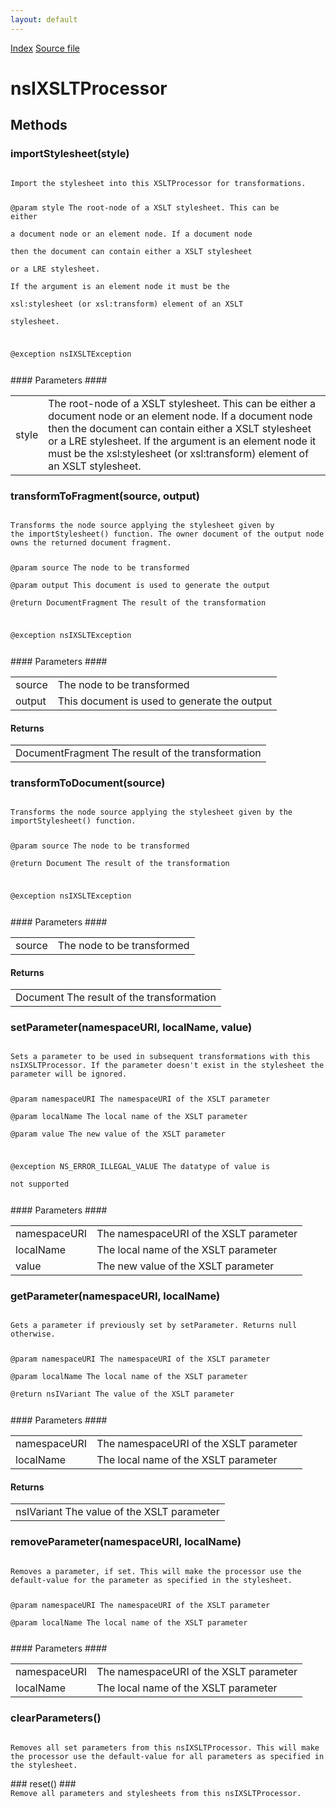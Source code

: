 ```yaml
---
layout: default
---
```

<div id='links'><a href="../index.html">Index</a>
<a href="http://dxr.mozilla.org/mozilla-central/source/dom/xslt/nsIXSLTProcessor.idl">Source file</a>
</div>

# nsIXSLTProcessor #

## Methods ##

### importStylesheet(style) ###
<code>  
Import the stylesheet into this XSLTProcessor for transformations.  
  
@param style The root-node of a XSLT stylesheet. This can be either  
             a document node or an element node. If a document node  
             then the document can contain either a XSLT stylesheet  
             or a LRE stylesheet.  
             If the argument is an element node it must be the  
             xsl:stylesheet (or xsl:transform) element of an XSLT  
             stylesheet.  
  
@exception nsIXSLTException  
  
</code>
#### Parameters ####

<table>

<tr>
<td>style</td>
<td>The root-node of a XSLT stylesheet. This can be either  
             a document node or an element node. If a document node  
             then the document can contain either a XSLT stylesheet  
             or a LRE stylesheet.  
             If the argument is an element node it must be the  
             xsl:stylesheet (or xsl:transform) element of an XSLT  
             stylesheet.  
</td>
</tr>

</table>

### transformToFragment(source, output) ###
<code>  
Transforms the node source applying the stylesheet given by  
the importStylesheet() function. The owner document of the output node  
owns the returned document fragment.  
  
@param source The node to be transformed  
@param output This document is used to generate the output  
@return DocumentFragment The result of the transformation  
  
@exception nsIXSLTException  
  
</code>
#### Parameters ####

<table>

<tr>
<td>source</td>
<td>The node to be transformed  
</td>
</tr>

<tr>
<td>output</td>
<td>This document is used to generate the output  
</td>
</tr>

</table>

#### Returns ####

<table>

<tr>
<td>DocumentFragment The result of the transformation  
</td>
</tr>

</table>

### transformToDocument(source) ###
<code>  
Transforms the node source applying the stylesheet given by the  
importStylesheet() function.  
  
@param source The node to be transformed  
@return Document The result of the transformation  
  
@exception nsIXSLTException  
  
</code>
#### Parameters ####

<table>

<tr>
<td>source</td>
<td>The node to be transformed  
</td>
</tr>

</table>

#### Returns ####

<table>

<tr>
<td>Document The result of the transformation  
</td>
</tr>

</table>

### setParameter(namespaceURI, localName, value) ###
<code>  
Sets a parameter to be used in subsequent transformations with this  
nsIXSLTProcessor. If the parameter doesn't exist in the stylesheet the  
parameter will be ignored.  
  
@param namespaceURI The namespaceURI of the XSLT parameter  
@param localName    The local name of the XSLT parameter  
@param value        The new value of the XSLT parameter  
  
@exception NS_ERROR_ILLEGAL_VALUE The datatype of value is  
                                  not supported  
  
</code>
#### Parameters ####

<table>

<tr>
<td>namespaceURI</td>
<td>The namespaceURI of the XSLT parameter  
</td>
</tr>

<tr>
<td>localName</td>
<td>The local name of the XSLT parameter  
</td>
</tr>

<tr>
<td>value</td>
<td>The new value of the XSLT parameter  
</td>
</tr>

</table>

### getParameter(namespaceURI, localName) ###
<code>  
Gets a parameter if previously set by setParameter. Returns null  
otherwise.  
  
@param namespaceURI The namespaceURI of the XSLT parameter  
@param localName    The local name of the XSLT parameter  
@return nsIVariant  The value of the XSLT parameter  
  
</code>
#### Parameters ####

<table>

<tr>
<td>namespaceURI</td>
<td>The namespaceURI of the XSLT parameter  
</td>
</tr>

<tr>
<td>localName</td>
<td>The local name of the XSLT parameter  
</td>
</tr>

</table>

#### Returns ####

<table>

<tr>
<td>nsIVariant  The value of the XSLT parameter  
</td>
</tr>

</table>

### removeParameter(namespaceURI, localName) ###
<code>  
Removes a parameter, if set. This will make the processor use the  
default-value for the parameter as specified in the stylesheet.  
  
@param namespaceURI The namespaceURI of the XSLT parameter  
@param localName    The local name of the XSLT parameter  
  
</code>
#### Parameters ####

<table>

<tr>
<td>namespaceURI</td>
<td>The namespaceURI of the XSLT parameter  
</td>
</tr>

<tr>
<td>localName</td>
<td>The local name of the XSLT parameter  
</td>
</tr>

</table>

### clearParameters() ###
<code>  
Removes all set parameters from this nsIXSLTProcessor. This will make  
the processor use the default-value for all parameters as specified in  
the stylesheet.  
  
</code>
### reset() ###
<code>  
Remove all parameters and stylesheets from this nsIXSLTProcessor.  
  
</code>